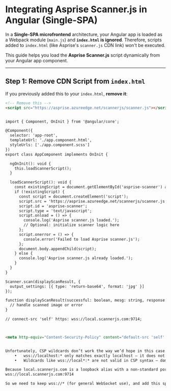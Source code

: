 # Integrating Asprise Scanner.js in Angular (Single-SPA)

In a **Single-SPA microfrontend** architecture, your Angular app is loaded as a Webpack module (`main.js`) and **`index.html` is ignored**. Therefore, scripts added to `index.html` (like Asprise's `scanner.js` CDN link) won't be executed.

This guide helps you load the **Asprise Scanner.js** script dynamically from your Angular app component.

---

## Step 1: Remove CDN Script from `index.html`

If you previously added this to your `index.html`, **remove it**:

```html
<!-- Remove this -->
<script src="https://asprise.azureedge.net/scannerjs/scanner.js"></script>


import { Component, OnInit } from '@angular/core';

@Component({
  selector: 'app-root',
  templateUrl: './app.component.html',
  styleUrls: ['./app.component.scss']
})
export class AppComponent implements OnInit {

  ngOnInit(): void {
    this.loadScannerScript();
  }

  loadScannerScript(): void {
    const existingScript = document.getElementById('asprise-scanner') as HTMLScriptElement;
    if (!existingScript) {
      const script = document.createElement('script');
      script.src = 'https://asprise.azureedge.net/scannerjs/scanner.js';
      script.id = 'asprise-scanner';
      script.type = 'text/javascript';
      script.onload = () => {
        console.log('Asprise scanner.js loaded.');
        // Optional: initialize scanner logic here
      };
      script.onerror = () => {
        console.error('Failed to load Asprise scanner.js');
      };
      document.body.appendChild(script);
    } else {
      console.log('Asprise scanner.js already loaded.');
    }
  }
}

Scanner.scan(displayScanResult, {
  output_settings: [{ type: 'return-base64', format: 'jpg' }]
});

function displayScanResult(successful: boolean, mesg: string, response: string) {
  // handle scanned image or error
}

// connect-src 'self' https: wss://local.scannerjs.com:9714;



<meta http-equiv="Content-Security-Policy" content="default-src 'self' https: localhost:* https://*.maze.co/; img-src 'self' https: localhost:* data:; script-src 'unsafe-inline' 'unsafe-eval' https: localhost:*; connect-src 'self' https: localhost:* ws://localhost:* wss://* wss://local.scannerjs.com:9714; style-src 'unsafe-inline' https:; object-src 'none'; worker-src blob:;">


Unfortunately, CSP wildcards don’t work the way we’d hope in this case. Specifically:
	•	wss://localhost:* only matches exactly localhost — it does not include local.scannerjs.com
	•	Wildcards like wss://local*:* are not valid in CSP syntax — domain wildcards must be in the form of *.domain.com, and ports must be specific or fully wildcarded (:* isn’t valid)

Because local.scannerjs.com is a loopback alias with a non-standard port (:9714), it needs to be explicitly declared like this:
wss://local.scannerjs.com:9714

So we need to keep wss://* (for general WebSocket use), and add this specific one for Asprise to function properly.

